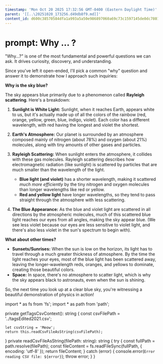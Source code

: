 ```yaml
---
timestamp: 'Mon Oct 20 2025 17:32:56 GMT-0400 (Eastern Daylight Time)'
parent: '[[..\20251020_173256.d49db8f9.md]]'
content_id: d600c38570584dfa1a993a5a50e986897060a69c73c1597145de0dc780110bf1
---
```


# prompt: Why ... ?

"Why...?" is one of the most fundamental and powerful questions we can ask. It drives curiosity, discovery, and understanding.

Since you've left it open-ended, I'll pick a common "why" question and answer it to demonstrate how I approach such inquiries:

**Why is the sky blue?**

The sky appears blue primarily due to a phenomenon called **Rayleigh scattering**. Here's a breakdown:

1. **Sunlight is White Light:** Sunlight, when it reaches Earth, appears white to us, but it's actually made up of all the colors of the rainbow (red, orange, yellow, green, blue, indigo, violet). Each color has a different wavelength, with red having the longest and violet the shortest.

2. **Earth's Atmosphere:** Our planet is surrounded by an atmosphere composed mainly of nitrogen (about 78%) and oxygen (about 21%) molecules, along with tiny amounts of other gases and particles.

3. **Rayleigh Scattering:** When sunlight enters the atmosphere, it collides with these gas molecules. Rayleigh scattering describes how electromagnetic radiation (like sunlight) is scattered by particles that are much smaller than the wavelength of the light.
   * **Blue light (and violet)** has a shorter wavelength, making it scattered *much more efficiently* by the tiny nitrogen and oxygen molecules than longer wavelengths like red or yellow.
   * **Red and yellow light** have longer wavelengths, so they tend to pass straight through the atmosphere with less scattering.

4. **The Blue Appearance:** As the blue and violet light are scattered in all directions by the atmospheric molecules, much of this scattered blue light reaches our eyes from all angles, making the sky appear blue. (We see less violet because our eyes are less sensitive to violet light, and there's also less violet in the sun's spectrum to begin with).

**What about other times?**

* **Sunsets/Sunrises:** When the sun is low on the horizon, its light has to travel through a much greater thickness of atmosphere. By the time the light reaches your eyes, most of the blue light has been scattered away, leaving the longer-wavelength reds, oranges, and yellows to dominate, creating those beautiful colors.
* **Space:** In space, there's no atmosphere to scatter light, which is why the sky appears black to astronauts, even when the sun is shining.

So, the next time you look up at a clear blue sky, you're witnessing a beautiful demonstration of physics in action!

import \* as fs from 'fs';
import \* as path from 'path';

private getTagsCsvContext(): string {
const csvFilePath = '../tagsEdited2021.csv';

```
let csvString = 'Meow';
return this.readCsvFileAsString(csvFilePath);
```

}
private readCsvFileAsString(filePath: string): string {
try {
const fullPath = path.resolve(filePath);
const fileContent = fs.readFileSync(fullPath, { encoding: 'utf-8' });
return fileContent;
} catch (error) {
console.error(`Error reading CSV file: ${error}`);
throw error;
}
}
